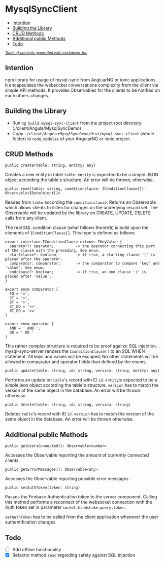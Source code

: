 # MysqlSyncClient

  * [Intention](#intention)
  * [Building the Library](#building-the-library)
  * [CRUD Methods](#crud-methods)
  * [Additional public Methods](#additional-public-methods)
  * [Todo](#todo)

<small><i><a href='http://ecotrust-canada.github.io/markdown-toc/'>Table of contents generated with markdown-toc</a></i></small>

## Intention

npm library for usage of mysql-sync from AngluarNG or ionic applications. It encapsulates the websocket conversations complexity from the client via simple API methods. It provides Observables for the clients to be notified on each others changes.

## Building the Library

- Run `ng build mysql-sync-client` from the project root directory (./client/AngularMysqlSyncDemo)
- Copy `./client/AngularMysqlSyncDemo/dist/mysql-sync-client` (whole folder) to `node_modules` of your AngularNG or ionic project

## CRUD Methods
```
public create(table: string, entity: any)
```
Creates a new entity in table `table`. `entity` is expected to be a simple JSON object according the table's structure. An error will be thrown, otherwise.

```
public read(table: string, conditionclause: IConditionClause[]): Observable<IDataObject[]>
```
Reades from `table` according the `conditionclause`. Returns an Observable which allows clients to listen for changes on the underlying record set. The Observable will be updated by the library on CREATE, UPDATE, DELETE calls from any client.

The real SQL condition clause (what follows the `WHEN`) is build upon the elements of `IConditionClause[]`. This type is defined as follows:

```
export interface IConditionClause extends IKeyValue {
  operator?: operator;          -> the operator connecting this part of the clause with the preceding. See enum.
  startclause?: boolean;        -> if true, a starting clause '(' is placed after the operator.
  comparator: comparator;       -> the comparator to compare 'key' and 'value'. See enum.
  endclause?: boolean;          -> if true, an end clause ')' is placed after 'value'.
}

export enum comparator {
  EQ = '=',
  ST = '<',
  BT = '>',
  ST_EQ = '<=',
  BT_EQ = '>='
}

export enum operator {
  AND = ' AND ',
  OR = ' OR '
}
```

This rather complex structure is required to be proof against SQL injection. mysql-sync-server renders the `IconditionClause[]` to an SQL WHEN statement. All keys and values will be escaped; No other statements will be allowed in comparator and operator fields than defined by the enums.

```
public update(table: string, id: string, version: string, entity: any)
```
Performs an update on `table`'s record with ID `id`. `entity`is expected to be a simple json object according the table's structure. `version` has to match the version of the same object in the database. An error will be thrown otherwise.

```
public delete(table: string, id: string, version: string)
```
Deletes `table`'s record with ID `id`. `version` has to match the version of the same object in the database. An error will be thrown otherwise.

## Additional public Methods

```
public getUsersConnected(): Observable<number>
```
Accesses the Observable reporting the amount of currently connected clients.

```
public getErrorMessages(): Observable<any>
```
Accesses the Observable reporting possible error messages.

```
public setAuthToken(token: string)
```
Passes the Firebase Authentication token to the server component. Calling this method performs a reconnect of the websocket connection with the Auth token set in parameter `socket.handshake.query.token`.

`setAuthToken` has to be called from the client application whenever the user authentification changes.

## Todo

- [ ] Add offline functionality
- [X] Refactor method `read` regarding safety against SQL injection
